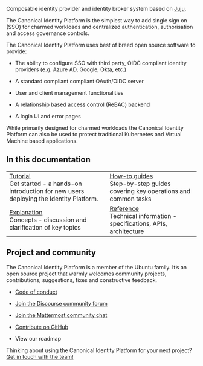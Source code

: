Composable identity provider and identity broker system based on [Juju](http://juju.is).

The Canonical Identity Platform is the simplest way to add single sign on (SSO) for charmed workloads and centralized authentication, authorisation and access governance controls.

The Canonical Identity Platform uses best of breed open source software to provide:

- The ability to configure SSO with third party, OIDC compliant identity providers (e.g. Azure AD, Google, Okta, etc.)

- A standard compliant compliant OAuth/OIDC server

- User and client management functionalities

- A relationship based access control (ReBAC) backend

- A login UI and error pages

While primarily designed for charmed workloads the Canonical Identity Platform can also be used to protect traditional Kubernetes and Virtual Machine based applications.

## In this documentation

| | |
|-|-|
| [Tutorial](/tutorial-url)</br>  Get started - a hands-on introduction for new users deploying the Identity Platform.</br> | [How-to guides](/guide-url) </br> Step-by-step guides covering key operations and common tasks |
| [Explanation](/explanation-url) </br> Concepts - discussion and clarification of key topics                   |  [Reference](/reference-url) </br> Technical information - specifications, APIs, architecture    |

## Project and community

The Canonical Identity Platform is a member of the Ubuntu family. It’s an open source project that warmly welcomes community projects, contributions, suggestions, fixes and constructive feedback.

- [Code of conduct](https://ubuntu.com/community/code-of-conduct)

- [Join the Discourse community forum](https://discourse.charmhub.io/tag/identity)

- [Join the Mattermost community chat](https://chat.charmhub.io/charmhub/channels/iam-platform)

- [Contribute on GitHub](https://github.com/canonical/iam-bundle)

- View our roadmap

Thinking about using the Canonical Identity Platform for your next project? [Get in touch with the team!](https://chat.charmhub.io/charmhub/channels/iam-platform)
